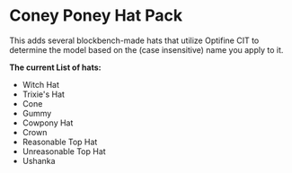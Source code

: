 # Coney Poney Hat Pack

This adds several blockbench-made hats that utilize Optifine CIT to determine the model based on the (case insensitive) name you apply to it.

**The current List of hats:**

- Witch Hat
- Trixie's Hat
- Cone
- Gummy
- Cowpony Hat
- Crown
- Reasonable Top Hat
- Unreasonable Top Hat
- Ushanka
